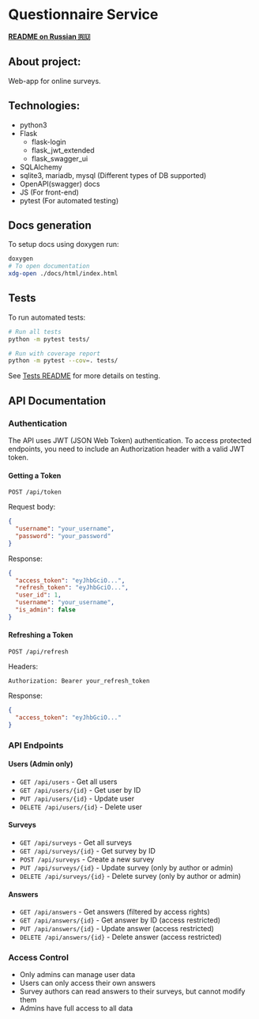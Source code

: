 # Questionnaire Service
**[README on Russian 🇷🇺](https://github.com/I-love-linux-12-31/QuestionnaireService/blob/master/docs/README_RU.md)**
## About project:
Web-app for online surveys.

## Technologies:
* python3
* Flask
  * flask-login
  * flask_jwt_extended
  * flask_swagger_ui
* SQLAlchemy
* sqlite3, mariadb, mysql (Different types of DB supported)
* OpenAPI(swagger) docs
* JS (For front-end)
* pytest (For automated testing)


## Docs generation

To setup docs using doxygen run:
```bash
doxygen
# To open documentation
xdg-open ./docs/html/index.html
```

## Tests

To run automated tests:

```bash
# Run all tests
python -m pytest tests/

# Run with coverage report
python -m pytest --cov=. tests/
```

See [Tests README](tests/README.md) for more details on testing.

## API Documentation



### Authentication

The API uses JWT (JSON Web Token) authentication. To access protected endpoints, you need to include an Authorization header with a valid JWT token.

#### Getting a Token

```
POST /api/token
```

Request body:
```json
{
  "username": "your_username",
  "password": "your_password"
}
```

Response:
```json
{
  "access_token": "eyJhbGciO...",
  "refresh_token": "eyJhbGciO...",
  "user_id": 1,
  "username": "your_username",
  "is_admin": false
}
```

#### Refreshing a Token

```
POST /api/refresh
```

Headers:
```
Authorization: Bearer your_refresh_token
```

Response:
```json
{
  "access_token": "eyJhbGciO..."
}
```

### API Endpoints

#### Users (Admin only)

- `GET /api/users` - Get all users
- `GET /api/users/{id}` - Get user by ID
- `PUT /api/users/{id}` - Update user
- `DELETE /api/users/{id}` - Delete user

#### Surveys

- `GET /api/surveys` - Get all surveys
- `GET /api/surveys/{id}` - Get survey by ID
- `POST /api/surveys` - Create a new survey
- `PUT /api/surveys/{id}` - Update survey (only by author or admin)
- `DELETE /api/surveys/{id}` - Delete survey (only by author or admin)

#### Answers

- `GET /api/answers` - Get answers (filtered by access rights)
- `GET /api/answers/{id}` - Get answer by ID (access restricted)
- `PUT /api/answers/{id}` - Update answer (access restricted)
- `DELETE /api/answers/{id}` - Delete answer (access restricted)

### Access Control

- Only admins can manage user data
- Users can only access their own answers
- Survey authors can read answers to their surveys, but cannot modify them
- Admins have full access to all data


